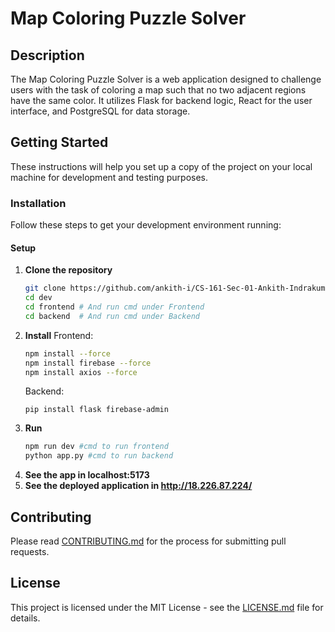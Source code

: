 # Map Coloring Puzzle Solver

## Description

The Map Coloring Puzzle Solver is a web application designed to challenge users with the task of coloring a map such that no two adjacent regions have the same color. It utilizes Flask for backend logic, React for the user interface, and PostgreSQL for data storage.

## Getting Started

These instructions will help you set up a copy of the project on your local machine for development and testing purposes.


### Installation

Follow these steps to get your development environment running:

####  Setup

1. **Clone the repository**
    ```bash
    git clone https://github.com/ankith-i/CS-161-Sec-01-Ankith-Indrakumar.git
    cd dev
    cd frontend # And run cmd under Frontend
    cd backend  # And run cmd under Backend
    ```
2. **Install**
   Frontend:
   ```bash
   npm install --force
   npm install firebase --force
   npm install axios --force
   ```
   Backend:
   ```
   pip install flask firebase-admin
   ```
4. **Run**
   ```bash
   npm run dev #cmd to run frontend
   python app.py #cmd to run backend
   ```
5. **See the app in localhost:5173**
6. **See the deployed application in http://18.226.87.224/**



## Contributing

Please read [CONTRIBUTING.md](https://github.com/ankith-i/CS-161-Sec-01-Ankith-Indrakumar.git/CONTRIBUTING.md) for the process for submitting pull requests.

## License

This project is licensed under the MIT License - see the [LICENSE.md](https://github.com/ankith-i/CS-161-Sec-01-Ankith-Indrakumar.git/LICENSE.md) file for details.

